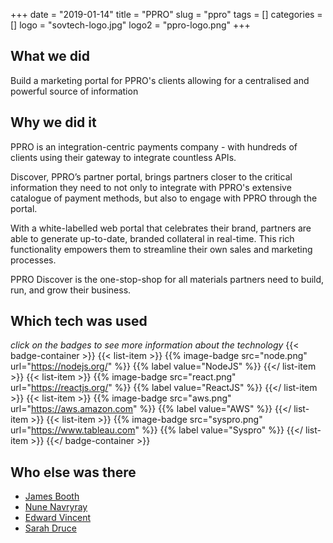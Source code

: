 +++ 
date = "2019-01-14"
title = "PPRO"
slug = "ppro" 
tags = []
categories = []
logo = "sovtech-logo.jpg"
logo2 = "ppro-logo.png"
+++
## What we did
Build a marketing portal for PPRO's clients allowing for a centralised and powerful source of information

## Why we did it
PPRO is an integration-centric payments company - with hundreds of clients using their gateway to integrate countless APIs.

Discover, PPRO’s partner portal, brings partners closer to the critical information they need to not only to integrate with PPRO's extensive catalogue of payment methods, but also to engage with PPRO through the portal.

With a white-labelled web portal that celebrates their brand, partners are able to generate up-to-date, branded collateral in real-time. This rich functionality empowers them to streamline their own sales and marketing processes.

PPRO Discover is the one-stop-shop for all materials partners need to build, run, and grow their business. 

## Which tech was used
*click on the badges to see more information about the technology*
{{< badge-container >}}
  {{< list-item >}}
    {{% image-badge src="node.png" url="https://nodejs.org/" %}}
    {{% label value="NodeJS" %}}
  {{</ list-item >}}
  {{< list-item >}}
    {{% image-badge src="react.png" url="https://reactjs.org/" %}}
    {{% label value="ReactJS" %}}
  {{</ list-item >}}
  {{< list-item >}}
    {{% image-badge src="aws.png" url="https://aws.amazon.com" %}}
    {{% label value="AWS" %}}
  {{</ list-item >}}
  {{< list-item >}}
    {{% image-badge src="syspro.png" url="https://www.tableau.com" %}}
    {{% label value="Syspro" %}}
  {{</ list-item >}}
{{</ badge-container >}}

## Who else was there
* [James Booth](https://www.linkedin.com/in/jamesbooth87/)
* [Nune Navryray](https://www.linkedin.com/in/nune-yavryan/)
* [Edward Vincent](https://www.linkedin.com/in/edward-alexander-vincent-0300b360/)
* [Sarah Druce](https://www.linkedin.com/in/sarahdruce/)
